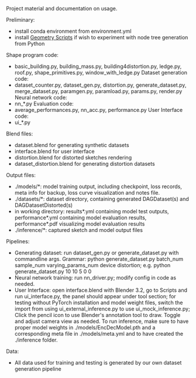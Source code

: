 Project material and documentation on usage. 

Preliminary: 
 - install conda environment from environment.yml
 - install [Geometry Scripts](https://carson-katri.github.io/geometry-script/setup/installation.html) if wish to experiment with node tree generation from Python

Shape program code: 
 - basic_building.py, building_mass.py, building4distortion.py, ledge.py, roof.py, shape_primitives.py, window_with_ledge.py
Dataset generation code: 
 - dataset_counter.py, dataset_gen.py, distortion.py, generate_dataset.py, merge_dataset.py, paramgen.py, paramload.py, params.py, render.py
Neural network code:
 - nn_*.py
Evaluation code: 
 - average_performances.py, nn_acc.py, performance.py
User Interface code: 
 - ui_*.py

Blend files: 
 - dataset.blend for generating synthetic datasets
 - interface.blend for user interface
 - distortion.blend for distorted sketches rendering
 - dataset_distortion.blend for generating distortion datasets 

Output files:
 - ./models/*: model training output, including checkpoint, loss records, meta info for backup, loss curve visualization and notes file. 
 - ./datasets/*: dataset directory, containing generated DAGDataset(s) and DAGDatasetDistorted(s)
 - in working directory: results*.yml containing model test outputs, performance*.yml containing model evaluation results, performance*.pdf visualizing model evaluation results
 - ./inference/*: captured sketch and model output files

Pipelines: 
 - Generating dataset: run dataset_gen.py or generate_dataset.py with commandline args. Grammar: python generate_dataset.py batch_num sample_num varying_params_num device distortion;  e.g. python generate_dataset.py 10 10 5 0 0
 - Neural network training: run nn_driver.py; modify config in code as needed. 
 - User Interface: open interface.blend with Blender 3.2, go to Scripts and run ui_interface.py, the panel should appear under tool section; for testing without PyTorch installation and model weight files, switch the import from using ui_external_inference.py to use ui_mock_inference.py; Click the pencil icon to use Blender's annotation tool to draw. Toggle and adjust camera view as needed. To run inference, make sure to have proper model weights in ./models/EncDecModel.pth and a corresponding meta file in ./models/meta.yml and to have created the ./inference folder. 

Data:
 - All data used for training and testing is generated by our own dataset generation pipeline
